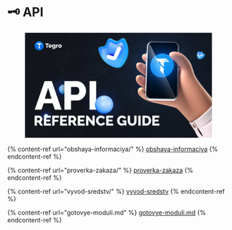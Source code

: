 # 🗝 API

<figure><img src="../../.gitbook/assets/image (9).png" alt=""><figcaption></figcaption></figure>

{% content-ref url="obshaya-informaciya/" %}
[obshaya-informaciya](obshaya-informaciya/)
{% endcontent-ref %}

{% content-ref url="proverka-zakaza/" %}
[proverka-zakaza](proverka-zakaza/)
{% endcontent-ref %}

{% content-ref url="vyvod-sredstv/" %}
[vyvod-sredstv](vyvod-sredstv/)
{% endcontent-ref %}

{% content-ref url="gotovye-moduli.md" %}
[gotovye-moduli.md](gotovye-moduli.md)
{% endcontent-ref %}
